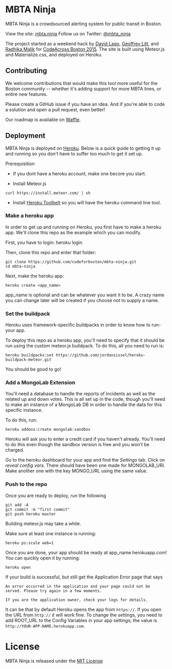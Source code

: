 # MBTA Ninja
MBTA Ninja is a crowdsourced alerting system for public transit in Boston.

View the site: [mbta.ninja](http://mbta.ninja)
Follow us on Twitter: [@mbta_ninja](https://twitter.com/mbta_ninja)

The project started as a weekend hack by [David Lago](https://twitter.com/dave_lago), [Geoffrey Litt](https://twitter.com/geoffreylitt), and [Radhika Malik](https://twitter.com/radhikam24) for [CodeAcross Boston 2015](http://www.eventbrite.com/e/codeacross-boston-2015-tickets-15442437747).
The site is built using Meteor.js and Materialize.css, and deployed on Heroku.

## Contributing

We welcome contributions that would make this tool more useful for the Boston community -- whether it's adding support for more MBTA lines, or entire new features.

Please create a GitHub issue if you have an idea. And if you're able to code a solution and open a pull request, even better!

Our roadmap is available on [Waffle](https://waffle.io/codeforboston/mbta-ninja).

## Deployment

MBTA Ninja is deployed on [Heroku](http://heroku.com). Below is a quick guide to getting it up and running so you don't have to suffer too much to get it set up. 

Prerequisition  

- If you dont have a heroku account, make one becore you start.

- Install Meteor.js  

```
curl https://install.meteor.com/ | sh
```
- Install [Heroku Toolbelt](https://toolbelt.heroku.com/) so you will have the heroku command line tool.  

### Make a heroku app

In order to get up and running on Heroku, you first have to make a heroku app. We'll clone this repo as the example which you can modify.

First, you have to login:
	heroku login

Then, clone this repo and enter that folder:

	git clone https://github.com/codeforboston/mbta-ninja.git
	cd mbta-ninja

Next, make the heroku app:

	heroku create <app_name>

app_name is optional and can be whatever you want it to be. A crazy name you can change later will be created if you choose not to supply a name.

### Set the buildpack

Heroku uses framework-specific buildpacks in order to know how to run-your app.

To deploy this repo as a heroku app, you'll need to specify that it should be run using the custom meteor.js buildpack. To do this, all you need to run is:

	heroku buildpacks:set https://github.com/jordansissel/heroku-buildpack-meteor.git

You should be good to go!

### Add a MongoLab Extension

You'll need a database to handle the reports of incidents as well as the related up and down votes. This is all set up in the code, though you'll need to make an instance of a MongoLab DB in order to handle the data for this specific instance.

To do this, run:

	heroku addons:create mongolab:sandbox

Heroku will ask you to enter a credit card if you haven't already. You'll need to do this even though the sandbox version is free and you won't be charged.

Go to the heroku dashboard for your app and find the *Settings* tab. Click on *reveal config vars*. There should have been one made for MONGOLAB_URI. Make another one with the key MONGO_URL using the same value.

### Push to the repo

Once you are ready to deploy, run the following

	git add -A
	git commit -m "first commit"
	git push heroku master

Building meteor.js may take a while.

Make sure at least one instance is running:

	heroku ps:scale web=1

Once you are done, your app should be ready at app_name.herokuapp.com! You can quickly open it by running:

	heroku open

If your build is successful, but still get the Application Error page that says  
```
An error occurred in the application and your page could not be served. Please try again in a few moments.

If you are the application owner, check your logs for details.
```
It can be that by default Heroku opens the app from `https://`. If you open the URL from `http://` it will work fine. To change the settings, you need to add ROOT_URL to the Config Variables in your app settings; the value is `http://YOUR-APP-NAME.herokuapp.com`.

# License

MBTA Ninja is released under the [MIT License](http://www.opensource.org/licenses/MIT)
